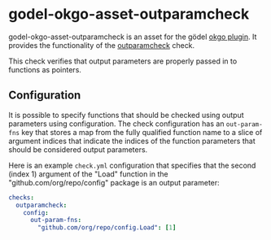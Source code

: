 godel-okgo-asset-outparamcheck
==============================
godel-okgo-asset-outparamcheck is an asset for the gödel [okgo plugin](https://github.com/palantir/okgo). It provides the functionality of the [outparamcheck](https://github.com/palantir/outparamcheck) check.

This check verifies that output parameters are properly passed in to functions as pointers.

Configuration
-------------
It is possible to specify functions that should be checked using output parameters using configuration. The check configuration has an `out-param-fns` key that stores a map from the fully qualified function name to a slice of argument indices that indicate the indices of the function parameters that should be considered output parameters.

Here is an example `check.yml` configuration that specifies that the second (index 1) argument of the "Load" function in the "github.com/org/repo/config" package is an output parameter:

```yaml
checks:
  outparamcheck:
    config:
      out-param-fns:
        "github.com/org/repo/config.Load": [1]
```
